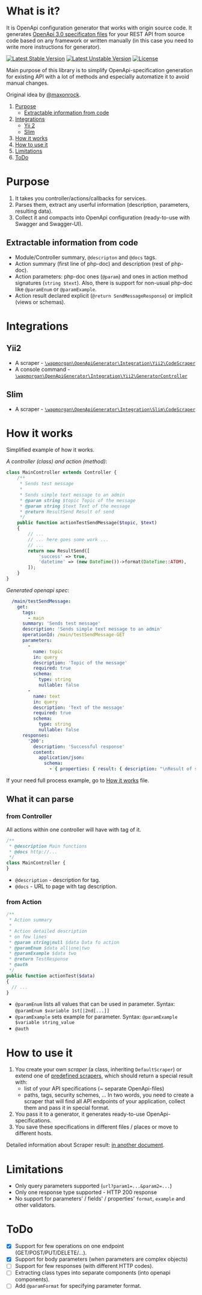 # What is it?
It is OpenApi configuration generator that works with origin source code.
It generates [OpenApi 3.0 specificaton files](https://swagger.io/docs/specification/about/) for your REST API from source code based on any framework or written manually (in this case you need to write more instructions for generator).

[![Latest Stable Version](https://poser.pugx.org/wapmorgan/openapi-generator/v/stable)](https://packagist.org/packages/wapmorgan/openapi-generator)
[![Latest Unstable Version](https://poser.pugx.org/wapmorgan/openapi-generator/v/unstable)](https://packagist.org/packages/wapmorgan/openapi-generator)
[![License](https://poser.pugx.org/wapmorgan/openapi-generator/license)](https://packagist.org/packages/wapmorgan/openapi-generator)

Main purpose of this library is to simplify OpenApi-specification generation for existing API with a lot of methods and especially automatize it to avoid manual changes.

Original idea by [@maxonrock](https://github.com/maxonrock).

1. [Purpose](#purpose)
    - [Extractable information from code](#extractable-information-from-code)
2. [Integrations](#integrations)
    - [Yii 2](#yii2)
    - [Slim](#slim)
3. [How it works](#how-it-works)
4. [How to use it](#how-to-use-it)
5. [Limitations](#limitations)
6. [ToDo](#todo)

# Purpose

1. It takes you controller/actions/callbacks for services.
2. Parses them, extract any userful information (description, parameters, resulting data).
3. Collect it and compacts into OpenApi configuration (ready-to-use with Swagger and Swagger-UI).

## Extractable information from code

- Module/Controller summary, `@descripton` and `@docs` tags.
- Action summary (first line of php-doc) and description (rest of php-doc).
- Action parameters: php-doc ones (`@param`) and ones in action method signatures (`string $text`).
Also, there is support for non-usual php-doc like `@paramEnum` or `@paramExample`.
- Action result declared explicit (`@return SendMessageResponse`) or implicit (views or schemas).

# Integrations
## Yii2

- A scraper - [`\wapmorgan\OpenApiGenerator\Integration\Yii2\CodeScraper`](src/Integration/Yii2/CodeScraper.php)
- A console command - [`\wapmorgan\OpenApiGenerator\Integration\Yii2\GeneratorController`](src/Integration/Yii2/GeneratorController.php)

## Slim

- A scraper - [`\wapmorgan\OpenApiGenerator\Integration\Slim\CodeScraper`](src/Integration/Slim/CodeScraper.php)

# How it works
Simplified example of how it works.

*A controller (class) and action (method)*:
```php
class MainController extends Controller {
    /**
     * Sends test message
     *
     * Sends simple text message to an admin
     * @param string $topic Topic of the message
     * @param string $text Text of the message
     * @return ResultSend Result of send
     */
    public function actionTestSendMessage($topic, $text)
    {
        // ...
        // ... here goes some work ...
        // ...
        return new ResultSend([
            'success' => true,
            'datetime' => (new DateTime())->format(DateTime::ATOM),
        ]);
    }
}
```

*Generated openapi spec*:
```yaml
  /main/testSendMessage:
    get:
      tags:
        - main
      summary: 'Sends test message'
      description: 'Sends simple text message to an admin'
      operationId: /main/testSendMessage-GET
      parameters:
        -
          name: topic
          in: query
          description: 'Topic of the message'
          required: true
          schema:
            type: string
            nullable: false
        -
          name: text
          in: query
          description: 'Text of the message'
          required: true
          schema:
            type: string
            nullable: false
      responses:
        '200':
          description: 'Successful response'
          content:
            application/json:
              schema:
                - { properties: { result: { description: "\nResult of send", type: boolean, nullable: false } } }
```

If your need full process example, go to [How it works](docs/how_it_works.md) file.


## What it can parse
### from Controller

All actions within one controller will have with tag of it.

```php
/**
 * @description Main functions
 * @docs http://...
 */
class MainController {
}
```

- `@description` - description for tag.
- `@docs` - URL to page with tag description.

### from Action

```php
/**
 * Action summary
 *
 * Action detailed description
 * on few lines
 * @param string|null $data Data fo action
 * @paramEnum $data all|one|two
 * @paramExample $data two
 * @return TestResponse
 * @auth
 */
public function actionTest($data)
{
  // ...
}
```

- `@paramEnum` lists all values that can be used in parameter. Syntax: `@paramEnum $variable 1st[|2nd[...]]`
- `@paramExample` sets example for parameter. Syntax: `@paramExample $variable string_value`
- `@auth` 

# How to use it

1. You create your own _scraper_ (a class, inheriting `DefaultScraper`) or extend one of [predefined scrapers](#integrations), which should return a special result with:
    - list of your API specifications (~ separate OpenApi-files)
    - paths, tags, security schemes, ...
    In two words, you need to create a scraper that will find all API endpoints of your application, collect them and pass it in special format.
2. You pass it to a generator, it generates ready-to-use OpenApi-specifications.
3. You save these specifications in different files / places or move to different hosts.

Detailed information about Scraper result: [in another document](docs/scraper_result.md).

# Limitations
- Only query parameters supported (`url?param1=...&param2=...`)
- Only one response type supported - HTTP 200 response
- No support for parameters' / fields' / properties' `format`, `example` and other validators.

# ToDo
- [x] Support for few operations on one endpoint (GET/POST/PUT/DELETE/...).
- [x] Support for body parameters (when parameters are complex objects)
- [ ] Support for few responses (with different HTTP codes).
- [ ] Extracting class types into separate components (into openapi components).
- [ ] Add `@paramFormat` for specifying parameter format.
